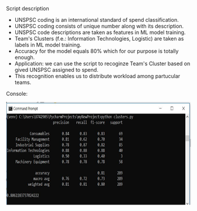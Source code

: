 <p>Script description</p>
<ul>
  <li>UNSPSC coding is an international standard of spend classification.</li>
  <li>UNSPSC coding consists of unique number along with its description.</li>
  <li>UNSPSC code descriptions are taken as features in ML model training.</li>
  <li>Team's Clusters (f.e.: Information Technologies, Logistic) are taken as labels in ML model training.</li>
  <li>Accuracy for the model equals 80% which for our purpose is totally enough.</li>
  <li>Application: we can use the script to recoginze Team's Cluster based on gived UNSPSC assigned to spend.</li>
  <li>This recognition enables us to distribute workload among partucular teams.</li>
</ul>

<p>Console:</p>
<img src="images/ml_outcome.JPG" width="700" height="280">
